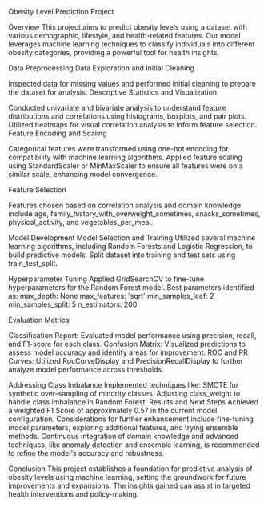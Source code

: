 Obesity Level Prediction Project


Overview
This project aims to predict obesity levels using a dataset with various demographic, lifestyle, and health-related features. Our model leverages machine learning techniques to classify individuals into different obesity categories, providing a powerful tool for health insights.



Data Preprocessing
Data Exploration and Initial Cleaning


Inspected data for missing values and performed initial cleaning to prepare the dataset for analysis.
Descriptive Statistics and Visualization


Conducted univariate and bivariate analysis to understand feature distributions and correlations using histograms, boxplots, and pair plots.
Utilized heatmaps for visual correlation analysis to inform feature selection.
Feature Encoding and Scaling



Categorical features were transformed using one-hot encoding for compatibility with machine learning algorithms.
Applied feature scaling using StandardScaler or MinMaxScaler to ensure all features were on a similar scale, enhancing model convergence.


Feature Selection

Features chosen based on correlation analysis and domain knowledge include age, family_history_with_overweight_sometimes, snacks_sometimes, physical_activity, and vegetables_per_meal.


Model Development
Model Selection and Training
Utilized several machine learning algorithms, including Random Forests and Logistic Regression, to build predictive models.
Split dataset into training and test sets using train_test_split.


Hyperparameter Tuning
Applied GridSearchCV to fine-tune hyperparameters for the Random Forest model. Best parameters identified as:
max_depth: None
max_features: 'sqrt'
min_samples_leaf: 2
min_samples_split: 5
n_estimators: 200


Evaluation Metrics


Classification Report: Evaluated model performance using precision, recall, and F1-score for each class.
Confusion Matrix: Visualized predictions to assess model accuracy and identify areas for improvement.
ROC and PR Curves: Utilized RocCurveDisplay and PrecisionRecallDisplay to further analyze model performance across thresholds.


Addressing Class Imbalance
Implemented techniques like:
SMOTE for synthetic over-sampling of minority classes.
Adjusting class_weight to handle class imbalance in Random Forest.
Results and Next Steps
Achieved a weighted F1 Score of approximately 0.57 in the current model configuration.
Considerations for further enhancement include fine-tuning model parameters, exploring additional features, and trying ensemble methods.
Continuous integration of domain knowledge and advanced techniques, like anomaly detection and ensemble learning, is recommended to refine the model's accuracy and robustness.



Conclusion
This project establishes a foundation for predictive analysis of obesity levels using machine learning, setting the groundwork for future improvements and expansions. The insights gained can assist in targeted health interventions and policy-making.

